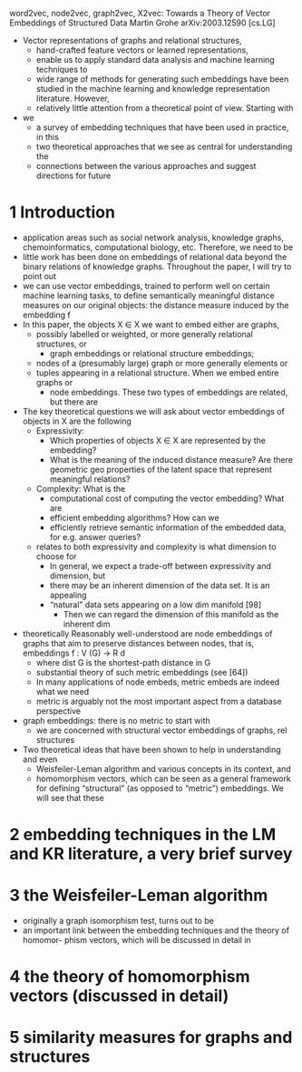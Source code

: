 word2vec, node2vec, graph2vec, X2vec:
  Towards a Theory of Vector Embeddings of Structured Data
Martin Grohe
arXiv:2003.12590 [cs.LG]

* Vector representations of graphs and relational structures,
  * hand-crafted feature vectors or learned representations,
  * enable us to apply standard data analysis and machine learning techniques to
  * wide range of methods for generating such embeddings have been studied in
    the machine learning and knowledge representation literature. However,
  * relatively little attention from a theoretical point of view.  Starting with
* we
  * a survey of embedding techniques that have been used in practice, in this
  * two theoretical approaches that we see as central for understanding the
  * connections between the various approaches and suggest directions for future

# 1 Introduction

* application areas such as social network analysis, knowledge graphs,
  chemoinformatics, computational biology, etc. Therefore, we need to be
* little work has been done on embeddings of relational data beyond the binary
  relations of knowledge graphs. Throughout the paper, I will try to point out
* we can use vector embeddings, trained to perform well on certain machine
  learning tasks, to define semantically meaningful distance measures on our
  original objects: the distance measure induced by the embedding f
* In this paper, the objects X ∈ X we want to embed either are graphs,
  * possibly labelled or weighted, or more generally relational structures, or
    * graph embeddings or relational structure embeddings;
  * nodes of a (presumably large) graph or more generally elements or
  * tuples appearing in a relational structure. When we embed entire graphs or
    * node embeddings. These two types of embeddings are related, but there are
* The key theoretical questions we will ask about vector embeddings of objects
  in X are the following
  * Expressivity:
    * Which properties of objects X ∈ X are represented by the embedding?
    * What is the meaning of the induced distance measure? Are there geometric
      geo properties of the latent space that represent meaningful relations?
  * Complexity: What is the
    * computational cost of computing the vector embedding?  What are
    * efficient embedding algorithms? How can we
    * efficiently retrieve semantic information of the embedded data, for
      e.g. answer queries?
  * relates to both expressivity and complexity is what dimension to choose for
    * In general, we expect a trade-off between expressivity and dimension, but
    * there may be an inherent dimension of the data set. It is an appealing
    * “natural” data sets appearing on a low dim manifold [98]
      * Then we can regard the dimension of this manifold as the inherent dim
* theoretically Reasonably well-understood are node embeddings of graphs that
  aim to preserve distances between nodes, that is, embeddings f : V (G) → R d
  * where dist G is the shortest-path distance in G
  * substantial theory of such metric embeddings (see [64])
  * In many applications of node embeds, metric embeds are indeed what we need
  * metric is arguably not the most important aspect from a database perspective
* graph embeddings: there is no metric to start with
  * we are concerned with structural vector embeddings of graphs, rel structures
* Two theoretical ideas that have been shown to help in understanding and even
  * Weisfeiler-Leman algorithm and various concepts in its context, and
  * homomorphism vectors, which can be seen as a general framework for defining
    “structural” (as opposed to “metric”) embeddings. We will see that these

# 2 embedding techniques in the LM and KR literature, a very brief survey

# 3 the Weisfeiler-Leman algorithm

* originally a graph isomorphism test, turns out to be
* an important link between the embedding techniques and the theory of homomor-
  phism vectors, which will be discussed in detail in

# 4 the theory of homomorphism vectors (discussed in detail)

# 5 similarity measures for graphs and structures
